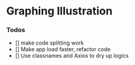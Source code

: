 # Graphing Illustration

### Todos

- [] make code splitting work
- [] Make app load faster, refactor code
- [] Use classnames and Axios to dry up logics
